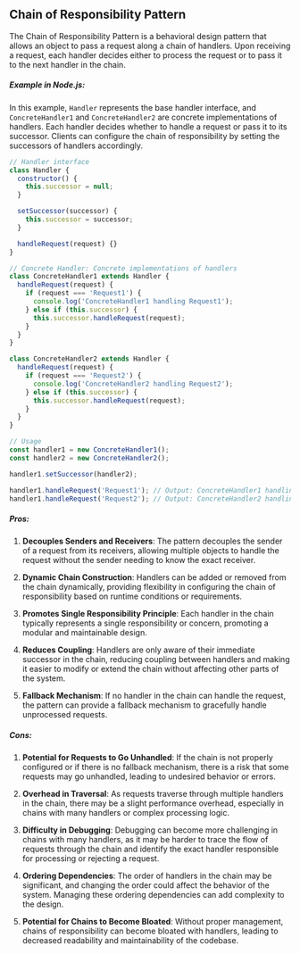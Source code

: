 ## Chain of Responsibility Pattern

The Chain of Responsibility Pattern is a behavioral design pattern that allows an object to pass a request along a chain of handlers. Upon receiving a request, each handler decides either to process the request or to pass it to the next handler in the chain.

##### Example in Node.js:
In this example, `Handler` represents the base handler interface, and `ConcreteHandler1` and `ConcreteHandler2` are concrete implementations of handlers. Each handler decides whether to handle a request or pass it to its successor. Clients can configure the chain of responsibility by setting the successors of handlers accordingly.

```javascript
// Handler interface
class Handler {
  constructor() {
    this.successor = null;
  }

  setSuccessor(successor) {
    this.successor = successor;
  }

  handleRequest(request) {}
}

// Concrete Handler: Concrete implementations of handlers
class ConcreteHandler1 extends Handler {
  handleRequest(request) {
    if (request === 'Request1') {
      console.log('ConcreteHandler1 handling Request1');
    } else if (this.successor) {
      this.successor.handleRequest(request);
    }
  }
}

class ConcreteHandler2 extends Handler {
  handleRequest(request) {
    if (request === 'Request2') {
      console.log('ConcreteHandler2 handling Request2');
    } else if (this.successor) {
      this.successor.handleRequest(request);
    }
  }
}

// Usage
const handler1 = new ConcreteHandler1();
const handler2 = new ConcreteHandler2();

handler1.setSuccessor(handler2);

handler1.handleRequest('Request1'); // Output: ConcreteHandler1 handling Request1
handler1.handleRequest('Request2'); // Output: ConcreteHandler2 handling Request2
```

##### Pros:

1. **Decouples Senders and Receivers**: The pattern decouples the sender of a request from its receivers, allowing multiple objects to handle the request without the sender needing to know the exact receiver.

2. **Dynamic Chain Construction**: Handlers can be added or removed from the chain dynamically, providing flexibility in configuring the chain of responsibility based on runtime conditions or requirements.

3. **Promotes Single Responsibility Principle**: Each handler in the chain typically represents a single responsibility or concern, promoting a modular and maintainable design.

4. **Reduces Coupling**: Handlers are only aware of their immediate successor in the chain, reducing coupling between handlers and making it easier to modify or extend the chain without affecting other parts of the system.

5. **Fallback Mechanism**: If no handler in the chain can handle the request, the pattern can provide a fallback mechanism to gracefully handle unprocessed requests.

##### Cons:

1. **Potential for Requests to Go Unhandled**: If the chain is not properly configured or if there is no fallback mechanism, there is a risk that some requests may go unhandled, leading to undesired behavior or errors.

2. **Overhead in Traversal**: As requests traverse through multiple handlers in the chain, there may be a slight performance overhead, especially in chains with many handlers or complex processing logic.

3. **Difficulty in Debugging**: Debugging can become more challenging in chains with many handlers, as it may be harder to trace the flow of requests through the chain and identify the exact handler responsible for processing or rejecting a request.

4. **Ordering Dependencies**: The order of handlers in the chain may be significant, and changing the order could affect the behavior of the system. Managing these ordering dependencies can add complexity to the design.

5. **Potential for Chains to Become Bloated**: Without proper management, chains of responsibility can become bloated with handlers, leading to decreased readability and maintainability of the codebase.
